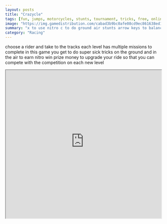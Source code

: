 ```yaml
---
layout: posts
title: "Crazycle"
tags: [fun, jumps, motorcycles, stunts, tournament, tricks, free, online, games, oyna, game, free, games, play, play, games]
image: "https://img.gamedistribution.com/cabad3b9bc0afe08cd9ec861638ed1d9.jpg"
summary: "x to use nitro c to do ground air stunts arrow keys to balance your motorcycle  free online games oyna game free games play play games"
category: "Racing"
---
```


choose a rider and take to the tracks each level has multiple missions to complete in this game you get to do super sick tricks on the ground and in the air to earn nitro win prize money to upgrade your ride so that you can compete with the competition on each new level

<iframe width="100%" height="480px;" src="https://flash.gamedistribution.com?game=cabad3b9bc0afe08cd9ec861638ed1d9"></iframe>
